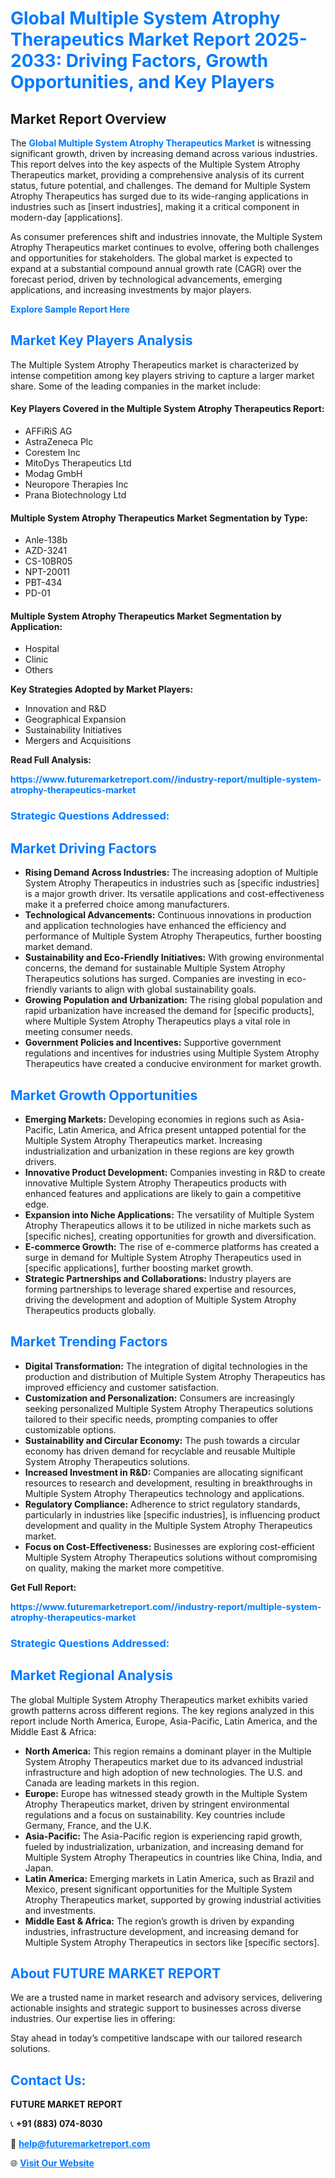 <h1 style="color: #007BFF;">Global Multiple System Atrophy Therapeutics Market Report 2025-2033: Driving Factors, Growth Opportunities, and Key Players</h1>

<section id="overview">
<h2>Market Report Overview</h2>
<p>The <a href="https://www.futuremarketreport.com//industry-report/multiple-system-atrophy-therapeutics-market" style="color: #007BFF; text-decoration: none;"><strong>Global Multiple System Atrophy Therapeutics Market</strong></a> is witnessing significant growth, driven by increasing demand across various industries. This report delves into the key aspects of the Multiple System Atrophy Therapeutics market, providing a comprehensive analysis of its current status, future potential, and challenges. The demand for Multiple System Atrophy Therapeutics has surged due to its wide-ranging applications in industries such as [insert industries], making it a critical component in modern-day [applications].</p>
<p>As consumer preferences shift and industries innovate, the Multiple System Atrophy Therapeutics market continues to evolve, offering both challenges and opportunities for stakeholders. The global market is expected to expand at a substantial compound annual growth rate (CAGR) over the forecast period, driven by technological advancements, emerging applications, and increasing investments by major players.</p>
</section>

<section id="overview">
<p><a href="https://www.futuremarketreport.com//request-sample/reportId=53817" style="color: #007BFF; text-decoration: none;"><strong>Explore Sample Report Here</strong></a></p>
</section>

<section id="key-players">
<h2 style="color: #007BFF;">Market Key Players Analysis</h2>
<p>The Multiple System Atrophy Therapeutics market is characterized by intense competition among key players striving to capture a larger market share. Some of the leading companies in the market include:</p>
<h4>Key Players Covered in the Multiple System Atrophy Therapeutics Report:</h4>
<ul><li>AFFiRiS AG</li><li>AstraZeneca Plc</li><li>Corestem Inc</li><li>MitoDys Therapeutics Ltd</li><li>Modag GmbH</li><li>Neuropore Therapies Inc</li><li>Prana Biotechnology Ltd</li></ul>
<h4>Multiple System Atrophy Therapeutics Market Segmentation by Type:</h4>
<ul><li>Anle-138b</li><li>AZD-3241</li><li>CS-10BR05</li><li>NPT-20011</li><li>PBT-434</li><li>PD-01</li></ul>

<h4>Multiple System Atrophy Therapeutics Market Segmentation by Application:</h4>
<ul><li>Hospital</li><li>Clinic</li><li>Others</li></ul>
<p><strong>Key Strategies Adopted by Market Players:</strong></p>
<ul>
<li>Innovation and R&D</li>
<li>Geographical Expansion</li>
<li>Sustainability Initiatives</li>
<li>Mergers and Acquisitions</li>
</ul>
</section>

<section>
<p><strong>Read Full Analysis: </strong></p><a href="https://www.futuremarketreport.com//industry-report/multiple-system-atrophy-therapeutics-market" style="color: #007BFF; text-decoration: none;"><strong>https://www.futuremarketreport.com//industry-report/multiple-system-atrophy-therapeutics-market</strong></a>
<h3 style="color: #007BFF;">Strategic Questions Addressed:</h3>
</section>

<section id="driving-factors">
<h2 style="color: #007BFF;">Market Driving Factors</h2>
<ul>
<li><strong>Rising Demand Across Industries:</strong> The increasing adoption of Multiple System Atrophy Therapeutics in industries such as [specific industries] is a major growth driver. Its versatile applications and cost-effectiveness make it a preferred choice among manufacturers.</li>
<li><strong>Technological Advancements:</strong> Continuous innovations in production and application technologies have enhanced the efficiency and performance of Multiple System Atrophy Therapeutics, further boosting market demand.</li>
<li><strong>Sustainability and Eco-Friendly Initiatives:</strong> With growing environmental concerns, the demand for sustainable Multiple System Atrophy Therapeutics solutions has surged. Companies are investing in eco-friendly variants to align with global sustainability goals.</li>
<li><strong>Growing Population and Urbanization:</strong> The rising global population and rapid urbanization have increased the demand for [specific products], where Multiple System Atrophy Therapeutics plays a vital role in meeting consumer needs.</li>
<li><strong>Government Policies and Incentives:</strong> Supportive government regulations and incentives for industries using Multiple System Atrophy Therapeutics have created a conducive environment for market growth.</li>
</ul>
</section>

<section id="growth-opportunities">
<h2 style="color: #007BFF;">Market Growth Opportunities</h2>
<ul>
<li><strong>Emerging Markets:</strong> Developing economies in regions such as Asia-Pacific, Latin America, and Africa present untapped potential for the Multiple System Atrophy Therapeutics market. Increasing industrialization and urbanization in these regions are key growth drivers.</li>
<li><strong>Innovative Product Development:</strong> Companies investing in R&D to create innovative Multiple System Atrophy Therapeutics products with enhanced features and applications are likely to gain a competitive edge.</li>
<li><strong>Expansion into Niche Applications:</strong> The versatility of Multiple System Atrophy Therapeutics allows it to be utilized in niche markets such as [specific niches], creating opportunities for growth and diversification.</li>
<li><strong>E-commerce Growth:</strong> The rise of e-commerce platforms has created a surge in demand for Multiple System Atrophy Therapeutics used in [specific applications], further boosting market growth.</li>
<li><strong>Strategic Partnerships and Collaborations:</strong> Industry players are forming partnerships to leverage shared expertise and resources, driving the development and adoption of Multiple System Atrophy Therapeutics products globally.</li>
</ul>
</section>

<section id="trending-factors">
<h2 style="color: #007BFF;">Market Trending Factors</h2>
<ul>
<li><strong>Digital Transformation:</strong> The integration of digital technologies in the production and distribution of Multiple System Atrophy Therapeutics has improved efficiency and customer satisfaction.</li>
<li><strong>Customization and Personalization:</strong> Consumers are increasingly seeking personalized Multiple System Atrophy Therapeutics solutions tailored to their specific needs, prompting companies to offer customizable options.</li>
<li><strong>Sustainability and Circular Economy:</strong> The push towards a circular economy has driven demand for recyclable and reusable Multiple System Atrophy Therapeutics solutions.</li>
<li><strong>Increased Investment in R&D:</strong> Companies are allocating significant resources to research and development, resulting in breakthroughs in Multiple System Atrophy Therapeutics technology and applications.</li>
<li><strong>Regulatory Compliance:</strong> Adherence to strict regulatory standards, particularly in industries like [specific industries], is influencing product development and quality in the Multiple System Atrophy Therapeutics market.</li>
<li><strong>Focus on Cost-Effectiveness:</strong> Businesses are exploring cost-efficient Multiple System Atrophy Therapeutics solutions without compromising on quality, making the market more competitive.</li>
</ul>
</section>

<section>
<p><strong>Get Full Report: </strong></p><a href="https://www.futuremarketreport.com//industry-report/multiple-system-atrophy-therapeutics-market" style="color: #007BFF; text-decoration: none;"><strong>https://www.futuremarketreport.com//industry-report/multiple-system-atrophy-therapeutics-market</strong></a>
<h3 style="color: #007BFF;">Strategic Questions Addressed:</h3>
</section>


<section id="regional-analysis">
<h2 style="color: #007BFF;">Market Regional Analysis</h2>
<p>The global Multiple System Atrophy Therapeutics market exhibits varied growth patterns across different regions. The key regions analyzed in this report include North America, Europe, Asia-Pacific, Latin America, and the Middle East & Africa:</p>
<ul>
<li><strong>North America:</strong> This region remains a dominant player in the Multiple System Atrophy Therapeutics market due to its advanced industrial infrastructure and high adoption of new technologies. The U.S. and Canada are leading markets in this region.</li>
<li><strong>Europe:</strong> Europe has witnessed steady growth in the Multiple System Atrophy Therapeutics market, driven by stringent environmental regulations and a focus on sustainability. Key countries include Germany, France, and the U.K.</li>
<li><strong>Asia-Pacific:</strong> The Asia-Pacific region is experiencing rapid growth, fueled by industrialization, urbanization, and increasing demand for Multiple System Atrophy Therapeutics in countries like China, India, and Japan.</li>
<li><strong>Latin America:</strong> Emerging markets in Latin America, such as Brazil and Mexico, present significant opportunities for the Multiple System Atrophy Therapeutics market, supported by growing industrial activities and investments.</li>
<li><strong>Middle East & Africa:</strong> The region’s growth is driven by expanding industries, infrastructure development, and increasing demand for Multiple System Atrophy Therapeutics in sectors like [specific sectors].</li>
</ul>
</section>

<footer>
<h2 style="color: #007BFF;">About FUTURE MARKET REPORT</h2>
<p>We are a trusted name in market research and advisory services, delivering actionable insights and strategic support to businesses across diverse industries. Our expertise lies in offering:</p>

<p>Stay ahead in today’s competitive landscape with our tailored research solutions.</p>

<h2 style="color: #007BFF;">Contact Us:</h2>
<p><strong>FUTURE MARKET REPORT</strong></p>
<p>📞 <strong>+91 (883) 074-8030</strong></p>
<p>📧 <strong><a href="mailto:help@futuremarketreport.com" style="color: #007BFF;">help@futuremarketreport.com</a></strong></p>
<p>🌐 <strong><a href="https://www.futuremarketreport.com/" style="color: #007BFF;">Visit Our Website</a></strong></p>
</footer>